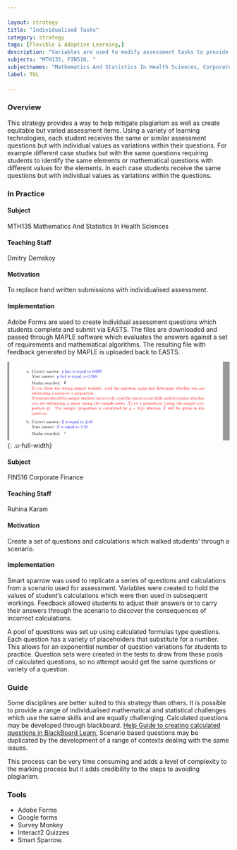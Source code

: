 ```yaml
---

layout: strategy
title: "Individualised Tasks"
category: strategy
tags: [Flexible & Adaptive Learning,]
description: "Variables are used to modify assessment tasks to provide individual questions."
subjects: "MTH135, FIN516, "
subjectnames: "Mathematics And Statistics In Health Sciences, Corporate Finance"
label: TOL

---
```


### Overview

This strategy provides a way to help mitigate plagiarism as well as create equitable but varied assessment items. Using a variety of learning technologies, each student receives the same or similar assessment questions but with individual values as variations within their questions. For example different case studies but with the same questions requiring students to identify the same elements or mathematical questions with different values for the elements. In each case students receive the same questions but with individual values as variations within the questions.

### In Practice
<div class="u-release practice" >

<div class="practice-item">
<div class="practice-content" markdown="1">

#### Subject

MTH135 Mathematics And Statistics In Health Sciences

#### Teaching Staff

Dmitry Demskoy

#### Motivation

To replace hand written submissions with individualised assessment.

#### Implementation

Adobe Forms are used to create individual assessment questions which students complete and submit via EASTS. The files are downloaded and passed through MAPLE software which evaluates the answers against a set of requirements and mathematical algorithms. The resulting file with feedback generated by MAPLE is uploaded back to EASTS.

![Example Task](../images/practices/personalised-tasks-MTH135.png){: .u-full-width}

</div>
</div>

<div class="practice-item">
<div class="practice-content" markdown="1">

#### Subject

FIN516 Corporate Finance

#### Teaching Staff

Ruhina Karam

#### Motivation

Create a set of questions and calculations which walked students’ through a scenario.

#### Implementation

Smart sparrow was used to replicate a series of questions and calculations from a scenario used for assessment. Variables were created to hold the values of student’s calculations which were then used in subsequent workings. Feedback allowed students to adjust their answers or to carry their answers through the scenario to discover the consequences of incorrect calculations.

A pool of questions was set up using calculated formulas type questions. Each question has a variety of placeholders that substitute for a number. This allows for an exponential number of question variations for students to practice.  Question sets were created in the tests to draw from these pools of calculated questions, so no attempt would get the same questions or variety of a question.

</div>
</div>
</div>

### Guide

Some disciplines are better suited to this strategy than others. It is possible to provide a range of individualised mathematical and statistical challenges which use the same skills and are equally challenging. Calculated questions may be developed through blackboard. [Help Guide to creating calculated questions in BlackBoard Learn.](https://help.blackboard.com/Learn/Instructor/Tests_Pools_Surveys/Question_Types/Calculated_Formula_Questions)  Scenario based questions may be duplicated by the development of a range of contexts dealing with the same issues.

This process can be very time consuming and adds a level of complexity to the marking process but it adds credibility to the steps to avoiding plagiarism.

### Tools

- Adobe Forms
- Google forms
- Survey Monkey
- Interact2 Quizzes
- Smart Sparrow.
